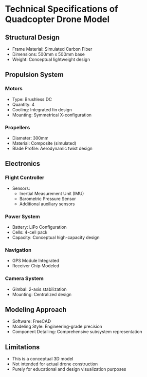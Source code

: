 # Technical Specifications of Quadcopter Drone Model

## Structural Design
- Frame Material: Simulated Carbon Fiber
- Dimensions: 500mm x 500mm base
- Weight: Conceptual lightweight design

## Propulsion System
### Motors
- Type: Brushless DC
- Quantity: 4
- Cooling: Integrated fin design
- Mounting: Symmetrical X-configuration

### Propellers
- Diameter: 300mm
- Material: Composite (simulated)
- Blade Profile: Aerodynamic twist design

## Electronics
### Flight Controller
- Sensors:
  * Inertial Measurement Unit (IMU)
  * Barometric Pressure Sensor
  * Additional auxiliary sensors

### Power System
- Battery: LiPo Configuration
- Cells: 4-cell pack
- Capacity: Conceptual high-capacity design

### Navigation
- GPS Module Integrated
- Receiver Chip Modeled

### Camera System
- Gimbal: 2-axis stabilization
- Mounting: Centralized design

## Modeling Approach
- Software: FreeCAD
- Modeling Style: Engineering-grade precision
- Component Detailing: Comprehensive subsystem representation

## Limitations
- This is a conceptual 3D model
- Not intended for actual drone construction
- Purely for educational and design visualization purposes
